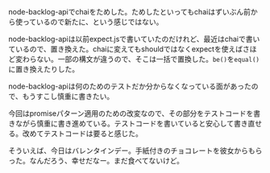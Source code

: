 node-backlog-apiでchaiをためした。ためしたといってもchaiはずいぶん前から使っているので新たに、という感じではない。

node-backlog-apiは以前expect.jsで書いていたのだけれど、最近はchaiで書いているので、置き換えた。chaiに変えてもshouldではなくexpectを使えばさほど変わらない。一部の構文が違うので、そこは一括で置換した。`be()`を`equal()`に置き換えたりした。

node-backlog-apiは何のためのテストだか分からなくなっている面があったので、もうすこし慎重に書きたい。

今回はpromiseパターン適用のための改変なので、その部分をテストコードを書きながら慎重に書き進めている。テストコードを書いていると安心して書き直せる。改めてテストコードは要ると感じた。

そういえば、今日はバレンタインデー。手紙付きのチョコレートを彼女からもらった。なんだろう、幸せだなー。まだ食べてないけど。
